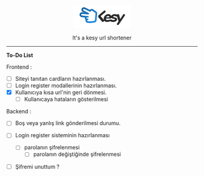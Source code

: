 <p align="center">
  <a href="https://github.com/altaysimsek/shortcutIO">
    <img alt="blazingfastjs" src="./public/image/kesylogo.png" width="150" />
  </a>
</p>
<p align="center">It's a kesy url shortener</p>

---

**To-Do List**
    
Frontend :
- [ ] Siteyi tanıtan cardların hazırlanması.
- [ ] Login register modallerinin hazırlanması.
- [x] Kullanıcıya kısa url'nin geri dönmesi.
  - [ ] Kullanıcaya hataların gösterilmesi

Backend : 
- [ ] Boş veya yanlış link gönderilmesi durumu.
- [ ] Login register sisteminin hazırlanması 
  - [ ] parolanın şifrelenmesi
    - [ ] parolanın değiştiğinde şifrelenmesi
- [ ] Şifremi unuttum ? 

